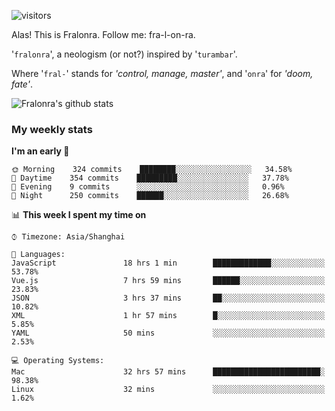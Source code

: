![visitors](https://visitor-badge.glitch.me/badge?page_id=fralonra.fralonra)

Alas! This is Fralonra. Follow me: fra-l-on-ra.

'`fralonra`', a neologism (or not?) inspired by '`turambar`'.

Where '`fral-`' stands for *'control, manage, master'*, and '`onra`' for *'doom, fate'*.

![Fralonra's github stats](https://github-readme-stats.vercel.app/api?username=fralonra)

### My weekly stats

<!--START_SECTION:waka-->
**I'm an early 🐤** 

```text
🌞 Morning    324 commits    ████████░░░░░░░░░░░░░░░░░   34.58% 
🌆 Daytime    354 commits    █████████░░░░░░░░░░░░░░░░   37.78% 
🌃 Evening    9 commits      ░░░░░░░░░░░░░░░░░░░░░░░░░   0.96% 
🌙 Night      250 commits    ██████░░░░░░░░░░░░░░░░░░░   26.68%

```


📊 **This week I spent my time on** 

```text
⌚︎ Timezone: Asia/Shanghai

💬 Languages: 
JavaScript               18 hrs 1 min        █████████████░░░░░░░░░░░░   53.78% 
Vue.js                   7 hrs 59 mins       ██████░░░░░░░░░░░░░░░░░░░   23.83% 
JSON                     3 hrs 37 mins       ██░░░░░░░░░░░░░░░░░░░░░░░   10.82% 
XML                      1 hr 57 mins        █░░░░░░░░░░░░░░░░░░░░░░░░   5.85% 
YAML                     50 mins             ░░░░░░░░░░░░░░░░░░░░░░░░░   2.53%

💻 Operating Systems: 
Mac                      32 hrs 57 mins      ████████████████████████░   98.38% 
Linux                    32 mins             ░░░░░░░░░░░░░░░░░░░░░░░░░   1.62%

```


<!--END_SECTION:waka-->